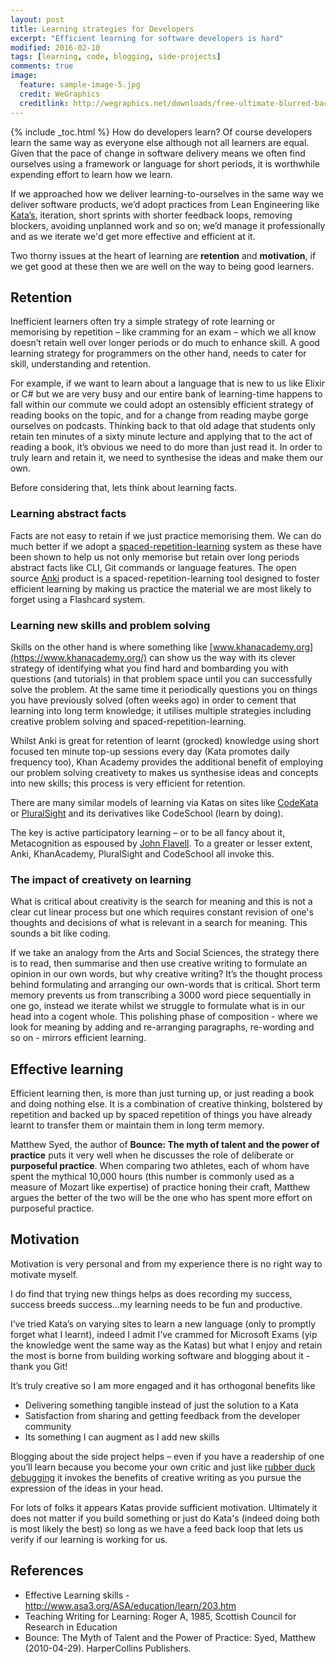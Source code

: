 ```yaml
---
layout: post
title: Learning strategies for Developers
excerpt: "Efficient learning for software developers is hard"
modified: 2016-02-10
tags: [learning, code, blogging, side-projects]
comments: true
image:
  feature: sample-image-5.jpg
  credit: WeGraphics
  creditlink: http://wegraphics.net/downloads/free-ultimate-blurred-background-pack/
---
```

{% include _toc.html %}
How do developers learn? Of course developers learn the same way as everyone else although not all learners are equal. Given that the pace of change in software delivery means we often find ourselves using a framework or language for short periods, it is worthwhile expending effort to learn how we learn.

If we approached how we deliver learning-to-ourselves in the same way we deliver software products, we’d adopt practices from Lean Engineering like [Kata’s](https://en.wikipedia.org/wiki/Kata), iteration, short sprints with shorter feedback loops, removing blockers, avoiding unplanned work and so on; we’d manage it professionally and as we iterate we'd get more effective and efficient at it.

Two thorny issues at the heart of learning are **retention** and **motivation**, if we get good at these then we are well on the way to being good learners.

## Retention
Inefficient learners often try a simple strategy of rote learning or memorising by repetition – like cramming for an exam – which we all know doesn’t retain well over longer periods or do much to enhance skill.  A good learning strategy for programmers on the other hand, needs to cater for skill, understanding and retention.

For example, if we want to learn about a language that is new to us like Elixir or C# but we are very busy and our entire bank of learning-time happens to fall within our commute we could adopt an ostensibly efficient strategy of reading books on the topic, and for a change from reading maybe gorge ourselves on podcasts.  Thinking back to that old adage that students only retain ten minutes of a sixty minute lecture and applying that to the act of reading a book, it’s obvious we need to do more than just read it.  In order to truly learn and retain it, we need to synthesise the ideas and make them our own.

Before considering that, lets think about learning facts.

### Learning abstract facts
Facts are not easy to retain if we just practice memorising them.  We can do much better if we adopt a [spaced-repetition-learning](https://en.wikipedia.org/wiki/Spaced_repetition) system as these have been shown to help us not only memorise but retain over long periods abstract facts like CLI, Git commands or language features.  The open source [Anki](http://ankisrs.net/) product is a spaced-repetition-learning tool designed to foster efficient learning by making us practice the material we are most likely to forget using a Flashcard system.  

### Learning new skills and problem solving
Skills on the other hand is where something like [www.khanacademy.org](https://www.khanacademy.org/) can show us the way with its clever strategy of identifying what you find hard and bombarding you with questions (and tutorials) in that problem space until you can successfully solve the problem.  At the same time it periodically questions you on things you have previously solved (often weeks ago) in order to cement that learning into long term knowledge; it utilises multiple strategies including creative problem solving and spaced-repetition-learning.

Whilst Anki is great for retention of learnt (grocked) knowledge using short focused ten minute top-up sessions every day (Kata promotes daily frequency too), Khan Academy provides the additional benefit of employing our problem solving creativety to makes us synthesise ideas and concepts into new skills; this process is very efficient for retention.

There are many similar models of learning via Katas on sites like [CodeKata](http://codekata.com/) or [PluralSight](http://www.pluralsight.com) and its derivatives like CodeSchool (learn by doing).

The key is active participatory learning – or to be all fancy about it,  Metacognition as espoused by [John Flavell](https://en.wikipedia.org/wiki/John_H._Flavell). To a greater or lesser extent,  Anki, KhanAcademy, PluralSight and CodeSchool all invoke this.

### The impact of creativety on learning
What is critical about creativity is the search for meaning and this is not a clear cut linear process but one which requires constant revision of one's thoughts and decisions of what is relevant in a search for meaning.  This sounds a bit like coding.

If we take an analogy from the Arts and Social Sciences, the strategy there is to read, then summarise and then use creative writing to formulate an opinion in our own words, but why creative writing?  It’s the thought process behind formulating and arranging our own-words that is critical.  Short term memory prevents us from transcribing a 3000 word piece sequentially in one go,  instead we iterate whilst we struggle to formulate what is in our head into a cogent whole.  This polishing phase of composition - where we look for meaning by adding and re-arranging paragraphs, re-wording and so on - mirrors efficient learning.

## Effective learning
Efficient learning then, is more than just turning up, or just reading a book and doing nothing else. It is a combination of creative thinking, bolstered by repetition and backed up by spaced repetition of things you have already learnt to transfer them or maintain them in long term memory.

Matthew Syed, the author of **Bounce: The myth of talent and the power of practice** puts it very well when he discusses the role of deliberate or **purposeful practice**.  When comparing two athletes, each of whom have spent the mythical 10,000 hours (this number is commonly used as a measure of Mozart like expertise) of practice honing their craft, Matthew  argues the better of the two will be the one who has spent more effort on purposeful practice.

## Motivation
Motivation is very personal and from my experience there is no right way to motivate myself.

I do find that trying new things helps as does recording my success, success breeds success...my learning needs to be fun and productive.

I’ve tried Kata’s on varying sites to learn a new language (only to promptly
forget what I learnt), indeed I admit I’ve crammed for Microsoft Exams (yip the knowledge went the same way as the Katas) but what I enjoy and retain the most is borne from building working software and blogging about it - thank you Git!

It’s truly creative so I am more engaged and it has orthogonal benefits like

*	Delivering something tangible instead of just the solution to a Kata
*	Satisfaction from sharing and getting feedback from the developer community
* Its something I can augment as I add new skills

Blogging about the side project helps – even if you have a readership of one you’ll learn because you become your own critic and just like [rubber duck debugging](https://en.wikipedia.org/wiki/Rubber_duck_debugging) it invokes the benefits of creative writing as you pursue the expression of the ideas in your head.

For lots of folks it appears Katas provide sufficient motivation.  Ultimately it does not matter if you build something or just do Kata's (indeed doing both is most likely the best) so long as we have a feed back loop that lets us verify if our learning is working for us.

## References

* Effective Learning skills - http://www.asa3.org/ASA/education/learn/203.htm
* Teaching Writing for Learning: Roger A, 1985, Scottish Council for Research in Education
* Bounce: The Myth of Talent and the Power of Practice: Syed, Matthew (2010-04-29).  HarperCollins Publishers.
